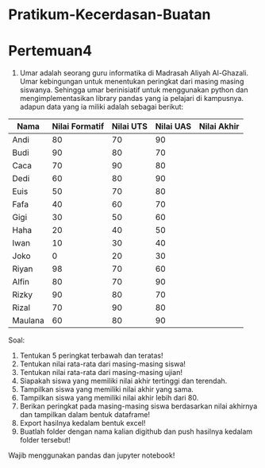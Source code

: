 # Pratikum-Kecerdasan-Buatan

# Pertemuan4
1. Umar adalah seorang guru informatika di Madrasah Aliyah Al-Ghazali. Umar kebingungan untuk menentukan peringkat dari masing masing siswanya. Sehingga umar berinisiatif untuk menggunakan python dan mengimplementasikan library pandas yang ia pelajari di kampusnya. adapun data yang ia miliki adalah sebagai berikut:

| Nama | Nilai Formatif | Nilai UTS | Nilai UAS | Nilai Akhir |
| ---- | -------------- | --------- | --------- | ----------- |
| Andi | 80 | 70 | 90 |
| Budi | 90 | 80 | 70 |
| Caca | 70 | 90 | 80 |
| Dedi | 60 | 80 | 90 |
| Euis | 50 | 70 | 80 |
| Fafa | 40 | 60 | 70 |
| Gigi | 30 | 50 | 60 |
| Haha | 20 | 40 | 50 |
| Iwan | 10 | 30 | 40 |
| Joko | 0 | 20 | 30 |
| Riyan | 98 | 70 | 60 |
| Alfin | 80 | 70 | 90 |
| Rizky | 90 | 80 | 70 |
| Rizal | 70 | 90 | 80 |
| Maulana | 60 | 80 | 90 |


Soal:

1. Tentukan 5 peringkat terbawah dan teratas!
2. Tentukan nilai rata-rata dari masing-masing siswa!
3. Tentukan nilai rata-rata dari masing-masing ujian!
5. Siapakah siswa yang memiliki nilai akhir tertinggi dan terendah.
6. Tampilkan siswa yang memiliki nilai akhir yang sama.
7. Tampilkan siswa yang memiliki nilai akhir lebih dari 80.
8. Berikan peringkat pada masing-masing siswa berdasarkan nilai akhirnya dan tampilkan dalam bentuk dataframe!
9. Export hasilnya kedalam bentuk excel!
10. Buatlah folder dengan nama kalian digithub dan push hasilnya kedalam folder tersebut!

Wajib menggunakan pandas dan jupyter notebook!